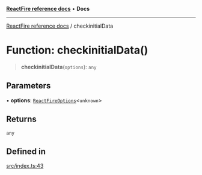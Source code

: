 [**ReactFire reference docs**](../README.md) • **Docs**

***

[ReactFire reference docs](../README.md) / checkinitialData

# Function: checkinitialData()

> **checkinitialData**(`options`): `any`

## Parameters

• **options**: [`ReactFireOptions`](../interfaces/ReactFireOptions.md)\<`unknown`\>

## Returns

`any`

## Defined in

[src/index.ts:43](https://github.com/Synapski/reactfire/blob/main/src/index.ts#L43)
